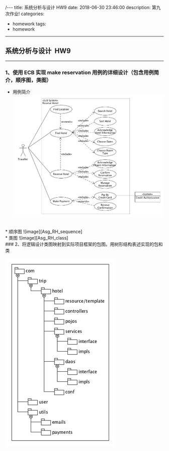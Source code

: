 /---
title: 系统分析与设计 HW9
date: 2018-06-30 23:46:00
description: 第九次作业!
categories:
 - homework
tags: 
- homework
---

[Asg_RH]: https://raw.githubusercontent.com/Eros-L/Eros-L.github.io/master/_posts/image/Asg_RH.png
[Asg_RH_sequence]: https://raw.githubusercontent.com/Eros-L/Eros-L.github.io/master/_posts/image/Asg_RH_sequence.png
[Asg_RH_class]: https://raw.githubusercontent.com/Eros-L/Eros-L.github.io/master/_posts/image/Asg_RH_class.png
[Asg_RH_package]: https://raw.githubusercontent.com/Eros-L/Eros-L.github.io/master/_posts/image/Asg_RH_package.png

## 系统分析与设计 &nbsp;HW9

----------

### 1、使用 ECB 实现 make reservation 用例的详细设计（包含用例简介，顺序图，类图）

* 用例简介
![image][Asg_RH]
<br />
* 顺序图
![image][Asg_RH_sequence]
<br />
* 类图
![image][Asg_RH_class]
<br />
### 2、将逻辑设计类图映射到实际项目框架的包图。用树形结构表述实现的包和类

![image][Asg_RH_package]
<br />